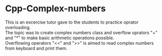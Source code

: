# Cpp-Complex-numbers
This is an excercise tutor gave to the students to practice oprator overloading. <br>The topic was to create complex numbers class and overflow oprators "+" and "*" to make basic arithmetic operations possible. <br>Overflowing operators "<<" and ">>" is aimed to read complex numbers from keyboard and print them.
